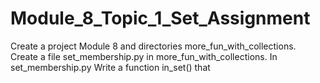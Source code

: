 # Module_8_Topic_1_Set_Assignment
Create a project Module 8 and directories more_fun_with_collections.      Create a file set_membership.py in more_fun_with_collections.     In set_membership.py         Write a function in_set() that  
